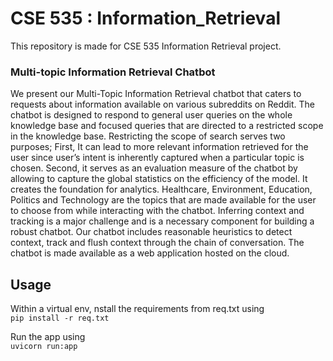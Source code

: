 # CSE 535 : Information_Retrieval
This repository is made for CSE 535 Information Retrieval project.
### Multi-topic Information Retrieval Chatbot
We present our Multi-Topic Information Retrieval chatbot that caters to requests about information available on various subreddits on Reddit. The chatbot is designed to respond to general user queries on the whole knowledge base and focused queries that are directed to a restricted scope in the knowledge base. Restricting the scope of search serves two purposes; First, It can lead to more relevant information retrieved for the user since user’s intent is inherently captured when a particular topic is chosen. Second, it serves as an evaluation measure of the chatbot by allowing to capture the global statistics on the efficiency of the model. It creates the foundation for analytics. Healthcare, Environment, Education, Politics and Technology are the topics that are made available for the user to choose from while interacting with the chatbot. Inferring context and tracking is a major challenge and is a necessary component for building a robust chatbot. Our chatbot includes reasonable heuristics to detect context, track and flush context through the chain of conversation. The chatbot is made available as a web application hosted on the cloud.

## Usage
Within a virtual env, nstall the requirements from req.txt using <br>
`pip install -r req.txt` <br>

Run the app using <br>
`uvicorn run:app` <br>
